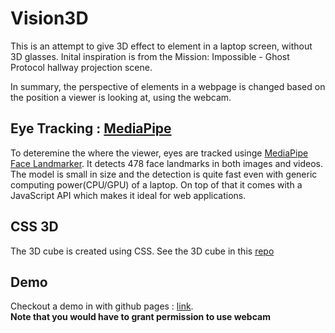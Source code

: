 # Vision3D
This is an attempt to give 3D effect to element in a laptop screen, without 3D glasses.
Inital inspiration is from the Mission: Impossible - Ghost Protocol hallway projection scene.

In summary, the perspective of elements in a webpage is changed based on the position a viewer is looking at, using the webcam.

## Eye Tracking : [MediaPipe](https://developers.google.com/mediapipe)
To deteremine the where the viewer, eyes are tracked usinge [MediaPipe Face Landmarker](https://developers.google.com/mediapipe/solutions/vision/face_landmarker#get_started).
It detects 478 face landmarks in both images and videos. The model is small in size and the detection is quite fast even with generic computing power(CPU/GPU) of a laptop. On top of that it comes with a JavaScript API which makes it ideal for web applications.

## CSS 3D
The 3D cube is created using CSS. See the 3D cube in this [repo](https://github.com/eranda-ihalagedara/web-development-mini-projects/tree/main/CSS%203D)

## Demo
Checkout a demo in with github pages : [link](https://eranda-ihalagedara.github.io/vision3d/index.html).  
**Note that you would have to grant permission to use webcam**
